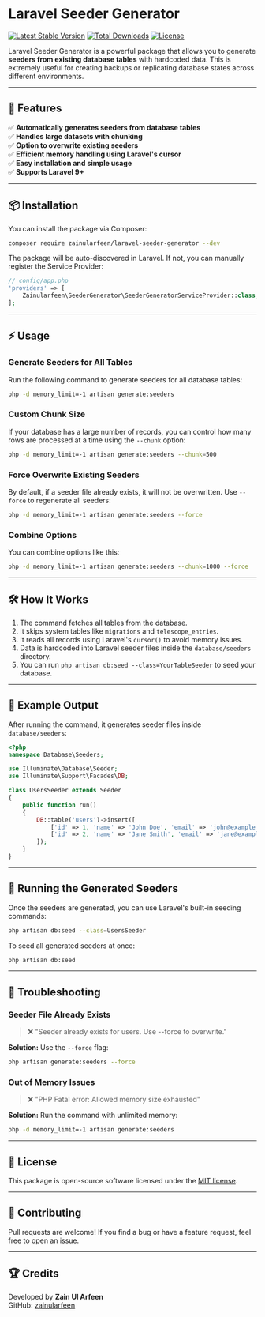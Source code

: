 # Laravel Seeder Generator

[![Latest Stable Version](https://poser.pugx.org/zainularfeen/laravel-seeder-generator/v/stable)](https://packagist.org/packages/zainularfeen/laravel-seeder-generator)
[![Total Downloads](https://poser.pugx.org/zainularfeen/laravel-seeder-generator/downloads)](https://packagist.org/packages/zainularfeen/laravel-seeder-generator)
[![License](https://poser.pugx.org/zainularfeen/laravel-seeder-generator/license)](https://packagist.org/packages/zainularfeen/laravel-seeder-generator)

Laravel Seeder Generator is a powerful package that allows you to generate **seeders from existing database tables** with hardcoded data. This is extremely useful for creating backups or replicating database states across different environments.

---

## 🚀 Features

✅ **Automatically generates seeders from database tables**  
✅ **Handles large datasets with chunking**  
✅ **Option to overwrite existing seeders**  
✅ **Efficient memory handling using Laravel's cursor**  
✅ **Easy installation and simple usage**  
✅ **Supports Laravel 9+**  

---

## 📦 Installation

You can install the package via Composer:

```sh
composer require zainularfeen/laravel-seeder-generator --dev
```

The package will be auto-discovered in Laravel. If not, you can manually register the Service Provider:

```php
// config/app.php
'providers' => [
    Zainularfeen\SeederGenerator\SeederGeneratorServiceProvider::class,
];
```

---

## ⚡ Usage

### **Generate Seeders for All Tables**
Run the following command to generate seeders for all database tables:

```sh
php -d memory_limit=-1 artisan generate:seeders
```

### **Custom Chunk Size**
If your database has a large number of records, you can control how many rows are processed at a time using the `--chunk` option:

```sh
php -d memory_limit=-1 artisan generate:seeders --chunk=500
```

### **Force Overwrite Existing Seeders**
By default, if a seeder file already exists, it will not be overwritten. Use `--force` to regenerate all seeders:

```sh
php -d memory_limit=-1 artisan generate:seeders --force
```

### **Combine Options**
You can combine options like this:

```sh
php -d memory_limit=-1 artisan generate:seeders --chunk=1000 --force
```

---

## 🛠️ How It Works
1. The command fetches all tables from the database.
2. It skips system tables like `migrations` and `telescope_entries`.
3. It reads all records using Laravel's `cursor()` to avoid memory issues.
4. Data is hardcoded into Laravel seeder files inside the `database/seeders` directory.
5. You can run `php artisan db:seed --class=YourTableSeeder` to seed your database.

---

## 📌 Example Output

After running the command, it generates seeder files inside `database/seeders`:

```php
<?php
namespace Database\Seeders;

use Illuminate\Database\Seeder;
use Illuminate\Support\Facades\DB;

class UsersSeeder extends Seeder
{
    public function run()
    {
        DB::table('users')->insert([
            ['id' => 1, 'name' => 'John Doe', 'email' => 'john@example.com', 'created_at' => now(), 'updated_at' => now()],
            ['id' => 2, 'name' => 'Jane Smith', 'email' => 'jane@example.com', 'created_at' => now(), 'updated_at' => now()],
        ]);
    }
}
```

---

## 🔄 Running the Generated Seeders

Once the seeders are generated, you can use Laravel's built-in seeding commands:

```sh
php artisan db:seed --class=UsersSeeder
```

To seed all generated seeders at once:

```sh
php artisan db:seed
```

---

## 🔧 Troubleshooting

### **Seeder File Already Exists**
> ❌ "Seeder already exists for users. Use --force to overwrite."

**Solution:** Use the `--force` flag:
```sh
php artisan generate:seeders --force
```

### **Out of Memory Issues**
> ❌ "PHP Fatal error: Allowed memory size exhausted"

**Solution:** Run the command with unlimited memory:
```sh
php -d memory_limit=-1 artisan generate:seeders
```

---

## 🎯 License

This package is open-source software licensed under the [MIT license](LICENSE).

---

## 🤝 Contributing

Pull requests are welcome! If you find a bug or have a feature request, feel free to open an issue.

---

## 🏆 Credits

Developed by **Zain Ul Arfeen**  
GitHub: [zainularfeen](https://github.com/ZainUlOfficial)

